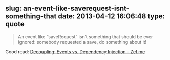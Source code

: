 slug: an-event-like-saverequest-isnt-something-that
date: 2013-04-12 16:06:48
type: quote
---

> An event like “saveRequest” isn’t something that should be ever ignored: somebody requested a save, do something about it!

Good read: [Decoupling: Events vs. Dependency Injection - Zef.me](http://zef.me/5390/decoupling-events-vs-dependency-injection)

